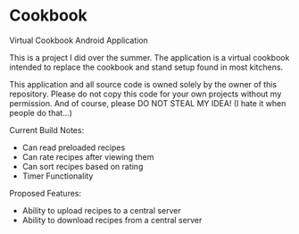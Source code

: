 Cookbook
========

Virtual Cookbook Android Application

This is a project I did over the summer. The application is a virtual cookbook intended to replace the cookbook and stand setup found in most kitchens. 

This application and all source code is owned solely by the owner of this repository. Please do not copy this code for your own projects without my permission. And of course, please DO NOT STEAL MY IDEA! (I hate it when people do that...)

Current Build Notes:
- Can read preloaded recipes
- Can rate recipes after viewing them
- Can sort recipes based on rating
- Timer Functionality

Proposed Features:
- Ability to upload recipes to a central server
- Ability to download recipes from a central server

